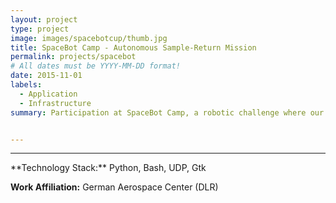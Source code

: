 ```yaml
---
layout: project
type: project
image: images/spacebotcup/thumb.jpg
title: SpaceBot Camp - Autonomous Sample-Return Mission
permalink: projects/spacebot
# All dates must be YYYY-MM-DD format!
date: 2015-11-01
labels:
  - Application
  - Infrastructure
summary: Participation at SpaceBot Camp, a robotic challenge where our rover autonomously explored, searched and returned objects in unknown, unstructred terrain.


---
```


<!--<a href="https://raw.githubusercontent.com/SebastianRiedel/sebastianriedel.github.io/master/images/logview/logview.png" class="ui large right floated rounded image">
  <img src="../images/template_thumb.jpg">
</a>

Infrastructure to monitor robot state and system health over a delayed and uni-directional communication link.

This should be a one or two sentence introduction to what the project is about and what the goal was. A bit more would be good for better formatting and that the next headline is full width. I can even add a third sentence so which explain why this is important or what I gained from this project in terms of lessons learned or what I found interesting about it.

### Accomplishments, Highlights, Responsibilities
- bullet one
- bullet two
- bullet three

### References, Further Material
- [1] Guerin, Kelleher R., Sebastian D. Riedel, Jonathan Bohren, and Gregory D. Hager. <a href="https://ieeexplore.ieee.org/abstract/document/6942739">"Adjutant: A framework for flexible human-machine collaborative systems."</a> In 2014 IEEE/RSJ International Conference on Intelligent Robots and Systems, pp. 1392-1399. IEEE, 2014.
- [2] bullet two
-->

<hr>
**Technology Stack:** Python, Bash, UDP, Gtk

**Work Affiliation:** German Aerospace Center (DLR)
